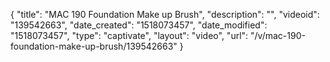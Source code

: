 {
    "title": "MAC 190 Foundation Make up Brush",
    "description": "",
    "videoid": "139542663",
    "date_created": "1518073457",
    "date_modified": "1518073457",
    "type": "captivate",
    "layout": "video",
    "url": "\/v\/mac-190-foundation-make-up-brush\/139542663"
}